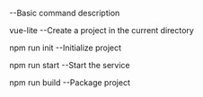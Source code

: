 --Basic command description

vue-lite
--Create a project in the current directory

npm run init
--Initialize project

npm run start
--Start the service

npm run build
--Package project